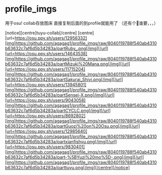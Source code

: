 # profile_imgs

用于osu! collab存放图床 直接复制后面的到profile就能用了
（还有个🌂谁要，，，）

[notice][centre]tuyu-collab[/centre]
[centre][url=https://osu.ppy.sh/users/12956332][img]https://github.com/agagag1/profile_imgs/raw/8040119788f540ab4310b63632c7af6d5b34283a/partRuby_.png[/img][/url][url=https://osu.ppy.sh/users/14643538][img]https://github.com/agagag1/profile_imgs/raw/8040119788f540ab4310b63632c7af6d5b34283a/partMizuki%20Mana.png[/img][/url][url=https://osu.ppy.sh/users/11715204][img]https://github.com/agagag1/profile_imgs/raw/8040119788f540ab4310b63632c7af6d5b34283a/partSakurai_Shiyi.png[/img][/url][url=https://osu.ppy.sh/users/13945801][img]https://github.com/agagag1/profile_imgs/raw/8040119788f540ab4310b63632c7af6d5b34283a/partSensei-X.png[/img][/url][url=https://osu.ppy.sh/users/9043058][img]https://github.com/agagag1/profile_imgs/raw/8040119788f540ab4310b63632c7af6d5b34283a/partCYCLC.png[/img][/url][url=https://osu.ppy.sh/users/8692802][img]https://github.com/agagag1/profile_imgs/raw/8040119788f540ab4310b63632c7af6d5b34283a/partGuozi%20on%20Osu.png[/img][/url][url=https://osu.ppy.sh/users/12985640][img]https://github.com/agagag1/profile_imgs/raw/8040119788f540ab4310b63632c7af6d5b34283a/partxianfishyu.png[/img][/url][url=https://osu.ppy.sh/users/9830401][img]https://github.com/agagag1/profile_imgs/raw/8040119788f540ab4310b63632c7af6d5b34283a/part-%5BYuzi%20mo%5D-.png[/img][/url][img]https://github.com/agagag1/profile_imgs/raw/8040119788f540ab4310b63632c7af6d5b34283a/parttuyu.png[/img][/centre][/notice]

